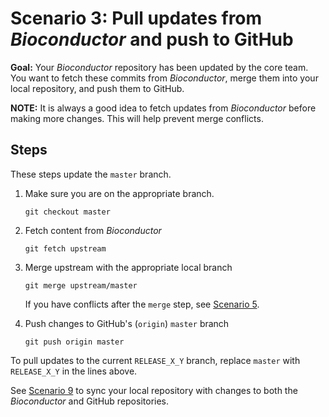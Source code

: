 # Scenario 3: Pull updates from _Bioconductor_ and push to GitHub

**Goal:** Your _Bioconductor_ repository has been updated by the core team. You want to fetch these commits from _Bioconductor_, merge them into your local repository, and push them to GitHub.

**NOTE:** It is always a good idea to fetch updates from _Bioconductor_  before making more changes. This will help prevent merge conflicts.

## Steps

These steps update the `master` branch.

1. Make sure you are on the appropriate branch.

    ```
    git checkout master
    ```

1. Fetch content from _Bioconductor_

    ```
    git fetch upstream
    ```

1. Merge upstream with the appropriate local branch

    ```
    git merge upstream/master
    ```

    If you have conflicts after the `merge` step, see [Scenario 5][].

1. Push changes to GitHub's (`origin`) `master` branch

     ```
     git push origin master
     ```

To pull updates to the current `RELEASE_X_Y` branch, replace `master` with `RELEASE_X_Y` in the lines above.

See [Scenario 9][] to sync your local repository with changes to both the _Bioconductor_ and GitHub repositories.

[Scenario 5]: scenario-5-resolve-conflicts.md
[Scenario 9]: scenario-9-sync-existing-github-gitbioc.md
